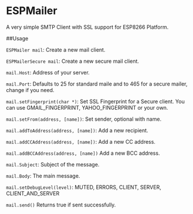 # ESPMailer
A very simple SMTP Client with SSL support for ESP8266 Platform.

##Usage

`ESPMailer mail`: Create a new mail client.

`ESPMailerSecure mail`: Create a new secure mail client.

`mail.Host`: Address of your server.

`mail.Port`: Defaults to 25 for standard maile and to 465 for a secure mailer, change if you need.

`mail.setFingerprint(char *)`: Set SSL Fingerprint for a Secure client. You can use GMAIL_FINGERPRINT, YAHOO_FINGERPRINT or your own.

`mail.setFrom(address, [name])`: Set sender, optional with name.

`mail.addToAddress(address, [name])`: Add a new recipient. 

`mail.addCCAddress(address, [name])`: Add a new CC address.

`mail.addBCCAddress(address, [name])` Add a new BCC address.

`mail.Subject`: Subject of the message.

`mail.Body`: The main message.

`mail.setDebugLevel(level)`: MUTED, ERRORS, CLIENT, SERVER, CLIENT_AND_SERVER

`mail.send()` Returns true if sent successfully.